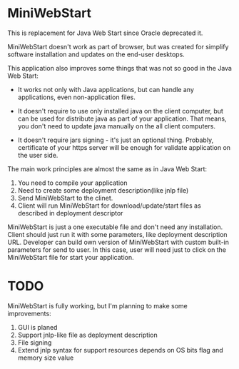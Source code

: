 MiniWebStart
============

This is replacement for Java Web Start since Oracle deprecated it.

MiniWebStart doesn't work as part of browser, but was created for simplify software installation and updates on the end-user desktops.

This application also improves some things that was not so good in the Java Web Start:

* It works not only with Java applications, but can handle any applications, even non-application files.

* It doesn't require to use only installed java on the client computer, but can be used for distribute java as part of your application. That means, you don't need to update java manually on the all client computers.

* It doesn't require jars signing - it's just an optional thing. Probably, certificate of your https server will be enough for validate application on the user side.

The main work principles are almost the same as in Java Web Start:
1. You need to compile your application
2. Need to create some deployment description(like jnlp file)
3. Send MiniWebStart to the clinet.
4. Client will run MiniWebStart for download/update/start files as described in deployment descriptor

MiniWebStart is just a one executable file and don't need any installation. Client should just run it with some parameters, like deployment description URL.
Developer can build own version of MiniWebStart with custom built-in parameters for send to user. In this case, user will need just to click on the MiniWebStart file for start your application.

TODO
====
MiniWebStart is fully working, but I'm planning to make some improvements:
1. GUI is planed
2. Support jnlp-like file as deployment description
3. File signing
4. Extend jnlp syntax for support resources depends on OS bits flag and memory size value
